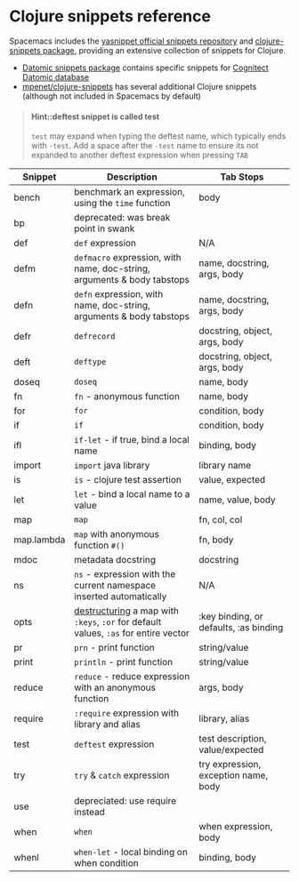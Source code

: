 #  Clojure snippets reference

Spacemacs includes the [yasnippet official snippets repository](https://github.com/AndreaCrotti/yasnippet-snippets) and [clojure-snippets package](https://github.com/mpenet/clojure-snippets), providing an extensive collection of snippets for Clojure.

* [Datomic snippets package](https://github.com/magnars/datomic-snippets) contains specific snippets for [Cognitect Datomic database](https://www.datomic.com/)
* [mpenet/clojure-snippets](https://github.com/mpenet/clojure-snippets) has several additional Clojure snippets (although not included in Spacemacs by default)

> #### Hint::deftest snippet is called test
> `test` may expand when typing the deftest name, which typically ends with `-test`.  Add a space after the `-test` name to ensure its not expanded to another deftest expression when pressing `TAB`

| Snippet    | Description                                                                                                                    | Tab Stops                              |
|------------|--------------------------------------------------------------------------------------------------------------------------------|----------------------------------------|
| bench      | benchmark an expression, using the `time` function                                                                             | body                                   |
| bp         | deprecated: was break point in swank                                                                                           |                                        |
| def        | `def` expression                                                                                                               | N/A                                    |
| defm       | `defmacro` expression, with name, doc-string, arguments & body tabstops                                                        | name, docstring, args, body            |
| defn       | `defn` expression, with name, doc-string, arguments & body tabstops                                                            | name, docstring, args, body            |
| defr       | `defrecord`                                                                                                                    | docstring, object, args, body          |
| deft       | `deftype`                                                                                                                      | docstring, object, args, body          |
| doseq      | `doseq`                                                                                                                        | name, body                             |
| fn         | `fn` - anonymous function                                                                                                      | name, body                             |
| for        | `for`                                                                                                                          | condition, body                        |
| if         | `if`                                                                                                                           | condition, body                        |
| ifl        | `if-let` - if true, bind a local name                                                                                          | binding, body                          |
| import     | `import` java library                                                                                                          | library name                           |
| is         | `is` - clojure test assertion                                                                                                  | value, expected                        |
| let        | `let` - bind a local name to a value                                                                                           | name, value, body                      |
| map        | `map`                                                                                                                          | fn, col, col                           |
| map.lambda | `map` with anonymous function `#()`                                                                                            | fn, body                               |
| mdoc       | metadata docstring                                                                                                             | docstring                              |
| ns         | `ns` - expression with the current namespace inserted automatically                                                            | N/A                                    |
| opts       | [destructuring](http://clojure.org/guides/destructuring) a map with `:keys`, `:or` for default values, `:as` for entire vector | :key binding, or defaults, :as binding |
| pr         | `prn` - print function                                                                                                         | string/value                           |
| print      | `println` - print function                                                                                                     | string/value                           |
| reduce     | `reduce` - reduce expression with an anonymous function                                                                        | args, body                             |
| require    | `:require` expression with library and alias                                                                                   | library, alias                         |
| test       | `deftest` expression                                                                                                           | test description, value/expected       |
| try        | `try` & `catch` expression                                                                                                     | try expression, exception name, body   |
| use        | depreciated: use require instead                                                                                               |                                        |
| when       | `when`                                                                                                                         | when expression, body                  |
| whenl      | `when-let` - local binding on when condition                                                                                   | binding, body                          |
